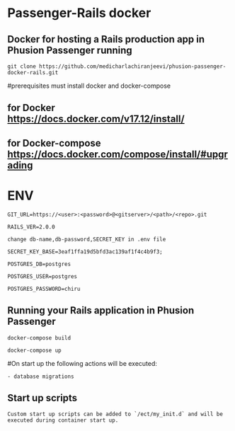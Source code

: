 # Passenger-Rails docker
## Docker for hosting a Rails production app in Phusion Passenger running
 	git clone https://github.com/medicharlachiranjeevi/phusion-passenger-docker-rails.git
#prerequisites must install docker and docker-compose
## for Docker https://docs.docker.com/v17.12/install/
## for Docker-compose https://docs.docker.com/compose/install/#upgrading

# ENV
    GIT_URL=https://<user>:<password>@<gitserver>/<path>/<repo>.git

    RAILS_VER=2.0.0

    change db-name,db-password,SECRET_KEY in .env file

    SECRET_KEY_BASE=3eaf1ffa19d5bfd3ac139af1f4c4b9f3;

    POSTGRES_DB=postgres

    POSTGRES_USER=postgres

    POSTGRES_PASSWORD=chiru

## Running your Rails application in Phusion Passenger

	docker-compose build

  	docker-compose up
#On start up the following actions will be executed:

	- database migrations

## Start up scripts

	Custom start up scripts can be added to `/ect/my_init.d` and will be executed during container start up.
